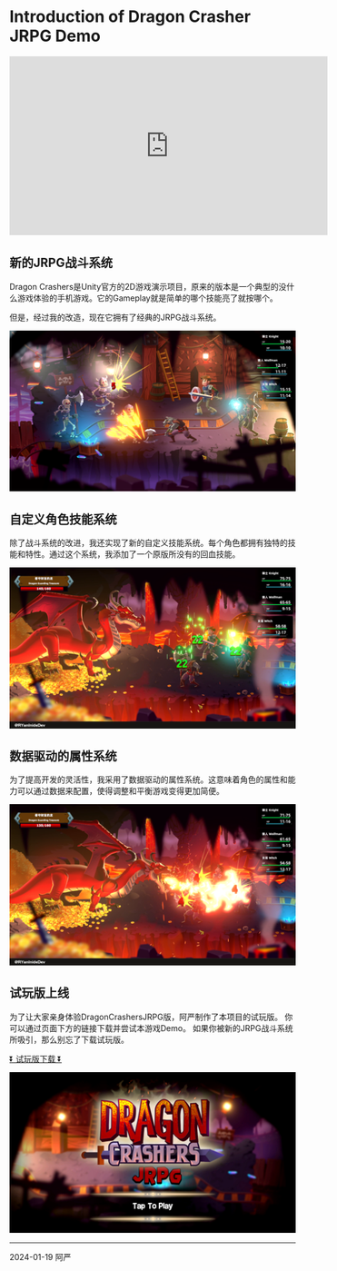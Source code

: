 # Introduction of Dragon Crasher JRPG Demo

<iframe width="560" height="315" 
src="https://www.youtube.com/embed/DxM4bM3-O10?si=ReUdVcL8SBocIRDZ" 
title="YouTube video player" frameborder="0" allow="accelerometer; 
autoplay; clipboard-write; encrypted-media; gyroscope; picture-in-picture; 
web-share" referrerpolicy="strict-origin-when-cross-origin" allowfullscreen>
</iframe>

## 新的JRPG战斗系统

Dragon Crashers是Unity官方的2D游戏演示项目，原来的版本是一个典型的没什么游戏体验的手机游戏。它的Gameplay就是简单的哪个技能亮了就按哪个。

但是，经过我的改造，现在它拥有了经典的JRPG战斗系统。

![New JRPG Battle System](../../../images/dragon-crashers-jrpg/2.png)

## 自定义角色技能系统

除了战斗系统的改进，我还实现了新的自定义技能系统。每个角色都拥有独特的技能和特性。通过这个系统，我添加了一个原版所没有的回血技能。

![New JRPG Battle System](../../../images/dragon-crashers-jrpg/3.png)

## 数据驱动的属性系统

为了提高开发的灵活性，我采用了数据驱动的属性系统。这意味着角色的属性和能力可以通过数据来配置，使得调整和平衡游戏变得更加简便。

![New JRPG Battle System](../../../images/dragon-crashers-jrpg/4.png)

## 试玩版上线

为了让大家亲身体验DragonCrashersJRPG版，阿严制作了本项目的试玩版。
你可以通过页面下方的链接下载并尝试本游戏Demo。
如果你被新的JRPG战斗系统所吸引，那么别忘了下载试玩版。

[⏬ 试玩版下载 ⏬](https://ryanindiedev.itch.io/dragoncrashersjrpg)

![New JRPG Battle System](../../../images/dragon-crashers-jrpg/1.png)

----

2024-01-19 阿严
